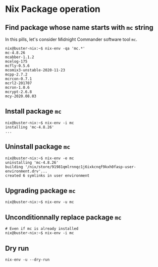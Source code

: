 # Nix Package operation
## Find package whose name starts with `mc` string
In this pills, let's consider Midnight Commander software tool `mc`.
```
nix@buster-nix:~$ nix-env -qa 'mc.*'
mc-4.8.26
mcabber-1.1.2
mcelog-175
mcfly-0.5.6
mcomix3-unstable-2020-11-23
mcpp-2.7.2
mcrcon-0.7.1
mcrl2-201707
mcron-1.0.6
mcrypt-2.6.8
mcy-2020.08.03
```
## Install package `mc`
```
nix@buster-nix:~$ nix-env -i mc
installing 'mc-4.8.26'
...
```
## Uninstall package `mc`
```
nix@buster-nix:~$ nix-env -e mc
uninstalling 'mc-4.8.26'
building '/nix/store/91981qmlrnnqc1j6ixkcnqf9kxh0fasp-user-environment.drv'...
created 6 symlinks in user environment
```
## Upgrading package `mc`
```
nix@buster-nix:~$ nix-env -u mc
```
## Unconditionnally replace package `mc`
```
# Even if mc is already installed
nix@buster-nix:~$ nix-env -i mc
```
## Dry run
```
nix-env -u --dry-run
```
